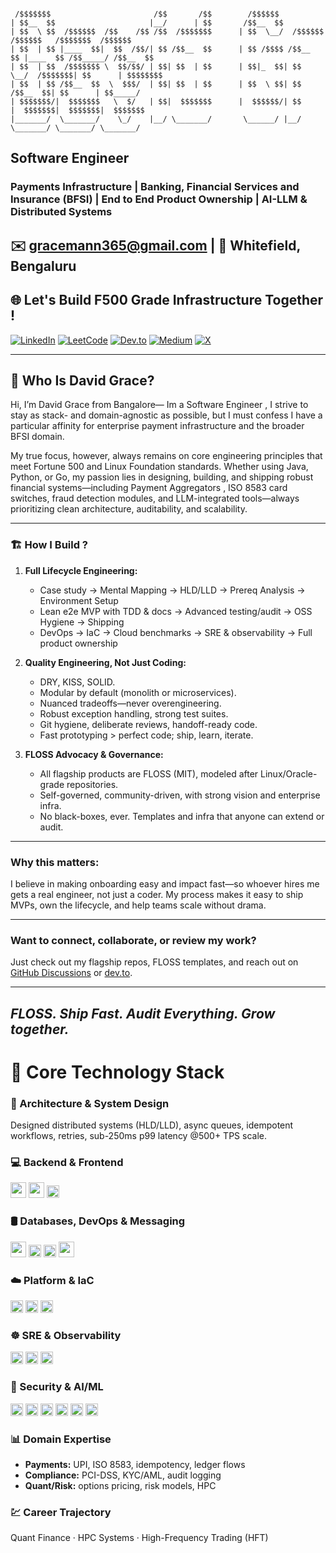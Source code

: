 ```text

 /$$$$$$$                       /$$       /$$        /$$$$$$                                         
| $$__  $$                     |__/      | $$       /$$__  $$                                        
| $$  \ $$  /$$$$$$  /$$    /$$ /$$  /$$$$$$$      | $$  \__/  /$$$$$$   /$$$$$$   /$$$$$$$  /$$$$$$ 
| $$  | $$ |____  $$|  $$  /$$/| $$ /$$__  $$      | $$ /$$$$ /$$__  $$ |____  $$ /$$_____/ /$$__  $$
| $$  | $$  /$$$$$$$ \  $$/$$/ | $$| $$  | $$      | $$|_  $$| $$  \__/  /$$$$$$$| $$      | $$$$$$$$
| $$  | $$ /$$__  $$  \  $$$/  | $$| $$  | $$      | $$  \ $$| $$       /$$__  $$| $$      | $$_____/
| $$$$$$$/|  $$$$$$$   \  $/   | $$|  $$$$$$$      |  $$$$$$/| $$      |  $$$$$$$|  $$$$$$$|  $$$$$$$
|_______/  \_______/    \_/    |__/ \_______/       \______/ |__/       \_______/ \_______/ \_______/

```
##  Software Engineer 
### Payments Infrastructure | Banking, Financial Services and Insurance (BFSI) | End to End Product Ownership | AI-LLM & Distributed Systems  

✉️ [gracemann365@gmail.com](mailto:gracemann365@gmail.com) | 📍 Whitefield, Bengaluru  
---

## 🌐 Let's Build F500 Grade Infrastructure Together !

[![LinkedIn](https://img.shields.io/badge/LinkedIn-David_Grace-blue?logo=linkedin&style=flat-square)](https://linkedin.com/in/david-grace)
[![LeetCode](https://img.shields.io/badge/LeetCode-Gracemann365-FFA116?logo=leetcode&style=flat-square)](https://leetcode.com/gracemann365)
[![Dev.to](https://img.shields.io/badge/Dev.to-Gracemann365-0A0A0A?logo=dev.to&style=flat-square)](https://dev.to/gracemann365)
[![Medium](https://img.shields.io/badge/Medium-Gracemann365-12100E?logo=medium&style=flat-square)](https://medium.com/@gracemann365)
[![X](https://img.shields.io/badge/X-Gracemann365-000000?logo=x&style=flat-square)](https://x.com/Gracemann365)

---
## 🤔 Who Is David Grace?

Hi, I’m David Grace from Bangalore— Im a Software Engineer , I strive to stay as stack- and domain-agnostic as possible, but I must confess I have a particular affinity for enterprise payment infrastructure and the broader BFSI domain.

My true focus, however, always remains on core engineering principles that meet Fortune 500 and Linux Foundation standards. Whether using Java, Python, or Go, my passion lies in designing, building, and shipping robust financial systems—including Payment Aggregators , ISO 8583 card switches, fraud detection modules, and LLM-integrated tools—always prioritizing clean architecture, auditability, and scalability.

---

### 🏗️ How I Build ? 

1. **Full Lifecycle Engineering:**  
   - Case study → Mental Mapping → HLD/LLD → Prereq Analysis → Environment Setup  
   - Lean e2e MVP with TDD & docs → Advanced testing/audit → OSS Hygiene → Shipping  
   - DevOps → IaC → Cloud benchmarks → SRE & observability → Full product ownership

2. **Quality Engineering, Not Just Coding:**  
   - DRY, KISS, SOLID.  
   - Modular by default (monolith or microservices).
   - Nuanced tradeoffs—never overengineering.
   - Robust exception handling, strong test suites.
   - Git hygiene, deliberate reviews, handoff-ready code.
   - Fast prototyping > perfect code; ship, learn, iterate.

3. **FLOSS Advocacy & Governance:**  
   - All flagship products are FLOSS (MIT), modeled after Linux/Oracle-grade repositories.
   - Self-governed, community-driven, with strong vision and enterprise infra.
   - No black-boxes, ever. Templates and infra that anyone can extend or audit.

---

### Why this matters: 
I believe in making onboarding easy and impact fast—so whoever hires me gets a real engineer, not just a coder. My process makes it easy to ship MVPs, own the lifecycle, and help teams scale without drama.

---

### Want to connect, collaborate, or review my work?  
Just check out my flagship repos, FLOSS templates, and reach out on [GitHub Discussions](https://github.com/Gracemann365/flosspay/discussions) or [dev.to](https://dev.to/gracemann365).

---

*FLOSS. Ship Fast. Audit Everything. Grow together.*
---
# 💼 Core Technology Stack 

### 🧠 Architecture & System Design
Designed distributed systems (HLD/LLD), async queues, idempotent workflows, retries, sub-250ms p99 latency @500+ TPS scale.

### 💻 Backend & Frontend
<p align="left">
  <img src="https://skillicons.dev/icons?i=java,spring,hibernate,go,python,fastapi" height="25"/>
  <img src="https://skillicons.dev/icons?i=angular,ts,javascript" height="25"/>
  <img src="https://img.shields.io/badge/Flyway-Migration-red?style=flat-square" height="20"/>
</p>

### 🛢 Databases, DevOps & Messaging
<p align="left">
  <img src="https://skillicons.dev/icons?i=postgres,mysql,mongodb" height="25"/>
  <img src="https://img.shields.io/badge/pgvector-Similarity-blue?style=flat-square" height="20"/>
  <img src="https://img.shields.io/badge/Oracle-SQL-orange?style=flat-square" height="20"/>
  <img src="https://skillicons.dev/icons?i=docker,kubernetes,aws,gcp,kafka,redis,linux,git" height="25"/>
</p>

### ☁️ Platform & IaC
<p align="left">
  <img src="https://img.shields.io/badge/Terraform-Infrastructure-purple?style=flat-square" height="20"/>
  <img src="https://img.shields.io/badge/EKS-Ready-blue?style=flat-square" height="20"/>
  <img src="https://img.shields.io/badge/IAM-Secure-yellow?style=flat-square" height="20"/>
</p>

### ☸️ SRE & Observability
<p align="left">
  <img src="https://img.shields.io/badge/Prometheus-Metrics-orange?style=flat-square" height="20"/>
  <img src="https://img.shields.io/badge/BlueGreen-Deployments-green?style=flat-square" height="20"/>
  <img src="https://img.shields.io/badge/SLOs-SRE-critical?style=flat-square" height="20"/>
</p>

### 🔐 Security & AI/ML
<p align="left">
  <img src="https://img.shields.io/badge/PCI--DSS-Ready-critical?style=flat-square" height="20"/>
  <img src="https://img.shields.io/badge/OWASP-SecureCoding-blue?style=flat-square" height="20"/>
  <img src="https://img.shields.io/badge/Tokenization-Enabled-green?style=flat-square" height="20"/>
  <img src="https://img.shields.io/badge/GPT-OpenAI-informational?style=flat-square" height="20"/>
  <img src="https://img.shields.io/badge/BERT-NLP-purple?style=flat-square" height="20"/>
  <img src="https://img.shields.io/badge/LangChain-Agent?style=flat-square" height="20"/>
</p>

### 📊 Domain Expertise
- **Payments:** UPI, ISO 8583, idempotency, ledger flows  
- **Compliance:** PCI-DSS, KYC/AML, audit logging  
- **Quant/Risk:** options pricing, risk models, HPC

### 💹 Career Trajectory
Quant Finance · HPC Systems · High-Frequency Trading (HFT)

